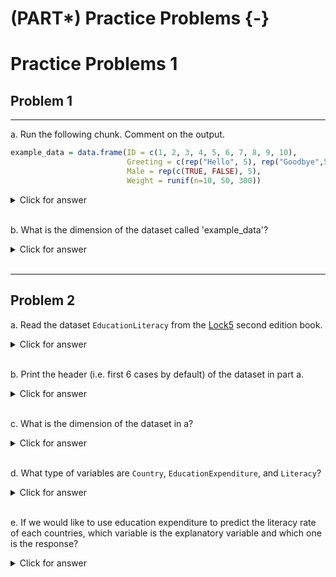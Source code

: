 # (PART\*) Practice Problems {-}

# Practice Problems 1

## Problem 1

---------------------------------------------------

a. Run the following chunk. Comment on the output.


```r
example_data = data.frame(ID = c(1, 2, 3, 4, 5, 6, 7, 8, 9, 10),
                          Greeting = c(rep("Hello", 5), rep("Goodbye",5)),
                          Male = rep(c(TRUE, FALSE), 5),
                          Weight = runif(n=10, 50, 300))
```


<details>
<summary><red>Click for answer</red></summary>

```r
example_data
```

```
   ID Greeting  Male    Weight
1   1    Hello  TRUE 269.01198
2   2    Hello FALSE 215.13045
3   3    Hello  TRUE 173.58518
4   4    Hello FALSE 118.24857
5   5    Hello  TRUE 213.57053
6   6  Goodbye FALSE 277.18721
7   7  Goodbye  TRUE  57.46548
8   8  Goodbye FALSE 127.08860
9   9  Goodbye  TRUE 126.95638
10 10  Goodbye FALSE  99.02222
```

*Answer:* We see a data frame with four columns, where the first column is an `identifier` for the cases. We have information on the greeting types, whether male or not, and weight on these cases in the remaining columns.
</details>


<br>


b. What is the dimension of the dataset called 'example_data'?

<details>
<summary><red>Click for answer</red></summary>


```r
dim(example_data)
[1] 10  4
nrow(example_data)
[1] 10
ncol(example_data)
[1] 4
```

*Answer:* There are 10 rows and 4 columns.
</details>

<br>

---------------------------------------------------

## Problem 2


a. Read the dataset `EducationLiteracy` from the [Lock5](https://www.lock5stat.com/datapage2e.html) second edition book.

<details>
<summary><red>Click for answer</red></summary>


```r
# read in the data
library(readr)
education_lock5 <- read_csv("https://www.lock5stat.com/datasets2e/EducationLiteracy.csv")
```

</details>

<br>


b. Print the header (i.e. first 6 cases by default) of the dataset in part a.

<details>
<summary><red>Click for answer</red></summary>


```r
head(education_lock5)
```

```
# A tibble: 6 × 3
  Country             EducationExpenditure Literacy
  <chr>                              <dbl>    <dbl>
1 Afghanistan                          3.1     31.7
2 Albania                              3.2     96.8
3 Algeria                              4.3     NA  
4 Andorra                              3.2     NA  
5 Angola                               3.5     70.6
6 Antigua and Barbuda                  2.6     99  
```

</details>

<br>



c. What is the dimension of the dataset in a?


<details>
<summary><red>Click for answer</red></summary>


```r
dim(education_lock5)
```

```
[1] 188   3
```
*Answer:* There are 188 rows and 3 columns.

</details>


<br>


d. What type of variables are `Country`, `EducationExpenditure`, and `Literacy`?

<details>
<summary><red>Click for answer</red></summary>
*Answer:* `Country` is a categorical variable. `EducationExpenditure` and `Literacy` are both quantitative variables.
</details>



<br>



e. If we would like to use education expenditure to predict the literacy rate of each countries, which variable is the explanatory variable and which one is the response?


<details>
<summary><red>Click for answer</red></summary>
*Answer:* The education expenditure is the explanatory variable, and the literacy rate is the response.
</details>


